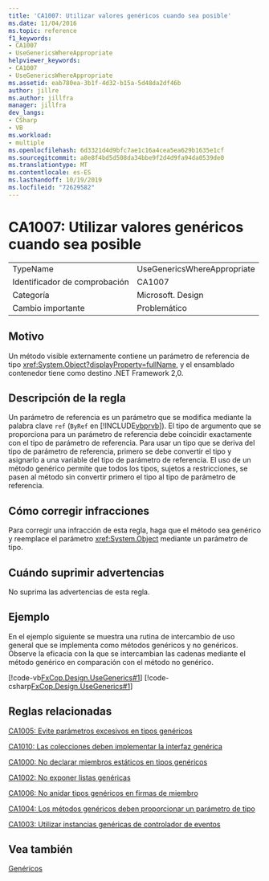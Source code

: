 ```yaml
---
title: 'CA1007: Utilizar valores genéricos cuando sea posible'
ms.date: 11/04/2016
ms.topic: reference
f1_keywords:
- CA1007
- UseGenericsWhereAppropriate
helpviewer_keywords:
- CA1007
- UseGenericsWhereAppropriate
ms.assetid: eab780ea-3b1f-4d32-b15a-5d48da2df46b
author: jillre
ms.author: jillfra
manager: jillfra
dev_langs:
- CSharp
- VB
ms.workload:
- multiple
ms.openlocfilehash: 6d3321d4d9bfc7ae1c16a4cea5ea629b1635e1cf
ms.sourcegitcommit: a8e8f4bd5d508da34bbe9f2d4d9fa94da0539de0
ms.translationtype: MT
ms.contentlocale: es-ES
ms.lasthandoff: 10/19/2019
ms.locfileid: "72629582"
---
```

# <a name="ca1007-use-generics-where-appropriate"></a>CA1007: Utilizar valores genéricos cuando sea posible

|||
|-|-|
|TypeName|UseGenericsWhereAppropriate|
|Identificador de comprobación|CA1007|
|Categoría|Microsoft. Design|
|Cambio importante|Problemático|

## <a name="cause"></a>Motivo
Un método visible externamente contiene un parámetro de referencia de tipo <xref:System.Object?displayProperty=fullName>, y el ensamblado contenedor tiene como destino .NET Framework 2,0.

## <a name="rule-description"></a>Descripción de la regla
Un parámetro de referencia es un parámetro que se modifica mediante la palabra clave `ref` (`ByRef` en [!INCLUDE[vbprvb](../code-quality/includes/vbprvb_md.md)]). El tipo de argumento que se proporciona para un parámetro de referencia debe coincidir exactamente con el tipo de parámetro de referencia. Para usar un tipo que se deriva del tipo de parámetro de referencia, primero se debe convertir el tipo y asignarlo a una variable del tipo de parámetro de referencia. El uso de un método genérico permite que todos los tipos, sujetos a restricciones, se pasen al método sin convertir primero el tipo al tipo de parámetro de referencia.

## <a name="how-to-fix-violations"></a>Cómo corregir infracciones
Para corregir una infracción de esta regla, haga que el método sea genérico y reemplace el parámetro <xref:System.Object> mediante un parámetro de tipo.

## <a name="when-to-suppress-warnings"></a>Cuándo suprimir advertencias
No suprima las advertencias de esta regla.

## <a name="example"></a>Ejemplo
En el ejemplo siguiente se muestra una rutina de intercambio de uso general que se implementa como métodos genéricos y no genéricos. Observe la eficacia con la que se intercambian las cadenas mediante el método genérico en comparación con el método no genérico.

[!code-vb[FxCop.Design.UseGenerics#1](../code-quality/codesnippet/VisualBasic/ca1007-use-generics-where-appropriate_1.vb)]
[!code-csharp[FxCop.Design.UseGenerics#1](../code-quality/codesnippet/CSharp/ca1007-use-generics-where-appropriate_1.cs)]

## <a name="related-rules"></a>Reglas relacionadas
[CA1005: Evite parámetros excesivos en tipos genéricos](../code-quality/ca1005.md)

[CA1010: Las colecciones deben implementar la interfaz genérica](../code-quality/ca1010.md)

[CA1000: No declarar miembros estáticos en tipos genéricos](../code-quality/ca1000.md)

[CA1002: No exponer listas genéricas](../code-quality/ca1002.md)

[CA1006: No anidar tipos genéricos en firmas de miembro](../code-quality/ca1006.md)

[CA1004: Los métodos genéricos deben proporcionar un parámetro de tipo](../code-quality/ca1004.md)

[CA1003: Utilizar instancias genéricas de controlador de eventos](../code-quality/ca1003.md)

## <a name="see-also"></a>Vea también
[Genéricos](/dotnet/csharp/programming-guide/generics/index)
